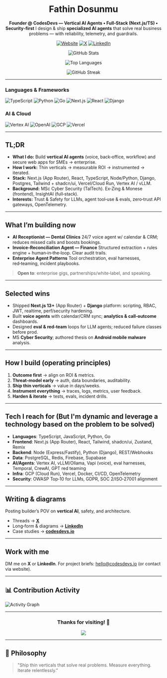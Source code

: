 <div align="center">

# Fathin Dosunmu

**Founder @ CodesDevs — Vertical AI Agents • Full‑Stack (Next.js/TS) • Security‑first**
I design & ship **specialized AI agents** that solve real business problems — with reliability, telemetry, and guardrails.

[![Website](https://img.shields.io/badge/codesdevs.io-000?logo=vercel)](https://www.codesdevs.io/)
[![X](https://img.shields.io/badge/@FathinDev-000?logo=x)](https://x.com/FathinDev)
[![LinkedIn](https://img.shields.io/badge/LinkedIn-fathindos-0A66C2?logo=linkedin\&logoColor=fff)](https://www.linkedin.com/in/fathindos/)

</div>

<div align="center">
  
![GitHub Stats](https://github-readme-stats.vercel.app/api?username=Fato07&show_icons=true&theme=dark&hide_border=true)

![Top Languages](https://github-readme-stats.vercel.app/api/top-langs/?username=Fato07&layout=compact&theme=dark&hide_border=true)

![GitHub Streak](https://github-readme-streak-stats.herokuapp.com/?user=Fato07&theme=dark&hide_border=true)

</div>

----
<div>
  
### Languages & Frameworks
![TypeScript](https://img.shields.io/badge/TypeScript-007ACC?style=for-the-badge&logo=typescript&logoColor=white)
![Python](https://img.shields.io/badge/Python-3776AB?style=for-the-badge&logo=python&logoColor=white)
![Go](https://img.shields.io/badge/Go-00ADD8?style=for-the-badge&logo=go&logoColor=white)
![Next.js](https://img.shields.io/badge/Next.js-000?style=for-the-badge&logo=next.js&logoColor=white)
![React](https://img.shields.io/badge/React-20232A?style=for-the-badge&logo=react&logoColor=61DAFB)
![Django](https://img.shields.io/badge/Django-092E20?style=for-the-badge&logo=django&logoColor=white)

### AI & Cloud
![Vertex AI](https://img.shields.io/badge/Vertex_AI-4285F4?style=for-the-badge&logo=google-cloud&logoColor=white)
![OpenAI](https://img.shields.io/badge/OpenAI-412991?style=for-the-badge&logo=openai&logoColor=white)
![GCP](https://img.shields.io/badge/Google_Cloud-4285F4?style=for-the-badge&logo=google-cloud&logoColor=white)
![Vercel](https://img.shields.io/badge/Vercel-000000?style=for-the-badge&logo=vercel&logoColor=white)
</div>

---

## TL;DR

* **What I do:** Build **vertical AI agents** (voice, back‑office, workflow) and secure web apps for SMEs → enterprise.
* **How I work:** Thin verticals → measurable ROI → instrumented → iterated.
* **Stack:** Next.js (App Router), React, TypeScript, Node/Python, Django, Postgres, Tailwind + shadcn/ui, Vercel/Cloud Run, Vertex AI / vLLM.
* **Background:** MSc Cyber Security (TalTech). Ex‑Zing & Monese (frontend), InsightAI (full‑stack).
* **Interests:** Trust & Safety for LLMs, agent tool‑use & evals, zero‑trust API gateways, OpenTelemetry.

---

## What I’m building now

* **AI Receptionist — Dental Clinics**
  24/7 voice agent w/ calendar & CRM; reduces missed calls and boosts bookings.
* **Invoice‑Reconciliation Agent — Finance**
  Structured extraction + rules engine + human‑in‑the‑loop. Clear audit trails.
* **Enterprise Agent Patterns**
  Tool orchestration, eval harnesses, red‑teaming, incident playbooks.

> **Open to**: enterprise gigs, partnerships/white‑label, and speaking.

---

## Selected wins

* Shipped **Next.js 13+** (App Router) + **Django** platform: scripting, RBAC, JWT, realtime, perf/security hardening.
* Built **voice agents** with calendar/CRM sync; **analytics & call‑outcome** dashboards.
* Designed **eval & red‑team** loops for LLM agents; reduced failure classes before prod.
* MS **Cyber Security**; authored thesis on **Android mobile malware** analysis.

---

## How I build (operating principles)

1. **Outcome first** → align on ROI & metrics.
2. **Threat‑model early** → auth, data boundaries, auditability.
3. **Ship thin verticals** → value in days/weeks.
4. **Instrument everything** → traces, logs, metrics, user feedback.
5. **Harden & iterate** → tests, evals, incident drills.

---

## Tech I reach for (But I'm dynamic and leverage a technology based on the problem to be solved)

- **Languages**: TypeScript, JavaScript, Python, Go
- **Frontend**: Next.js (App Router), React, Tailwind, shadcn/ui, Zustand, Remix
- **Backend**: Node (Express/Fastify), Python (Django), REST/Webhooks
- **Data**: PostgreSQL, Redis, Firebase, Supabase
- **AI/Agents**: Vertex AI, vLLM/Ollama, Vapi (voice), eval harnesses, Temporal, CrewAI, GPT red teaming
- **Infra**: GCP (Cloud Run), Vercel, Docker, CI/CD, OpenTelemetry
- **Security**: OWASP Top‑10 for LLMs, GDPR, SOC 2/ISO‑27001 alignment

---

## Writing & diagrams

Posting builder’s POV on **vertical AI**, safety, and architecture.
- Threads → **[X](https://x.com/FathinDev)**
- Long‑form & diagrams  → **[LinkedIn](https://www.linkedin.com/in/fathindos/)**
- Case studies → **[codesdevs.io](https://www.codesdevs.io/)**

---

## Work with me

DM me on **X** or **LinkedIn**. For project briefs: [hello@codesdevs.io](mailto:hello@codesdevs.io) (or contact via website).

---

## 📊 Contribution Activity

![Activity Graph](https://github-readme-activity-graph.vercel.app/graph?username=Fato07&theme=react-dark&hide_border=true)

---

<div align="center">
  
### Thanks for visiting! 👋
  
![](https://komarev.com/ghpvc/?username=Fato07&color=blue&style=flat-square&label=Profile+Views)

</div>

----
## 💭 Philosophy

> "Ship thin verticals that solve real problems. Measure everything. Iterate relentlessly."
